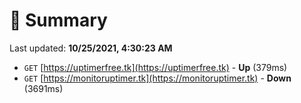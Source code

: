 # 📖 Summary
Last updated: **10/25/2021, 4:30:23 AM**

- `GET` [https://uptimerfree.tk](https://uptimerfree.tk) - **Up** (379ms)
- `GET` [https://monitoruptimer.tk](https://monitoruptimer.tk) - **Down** (3691ms)
